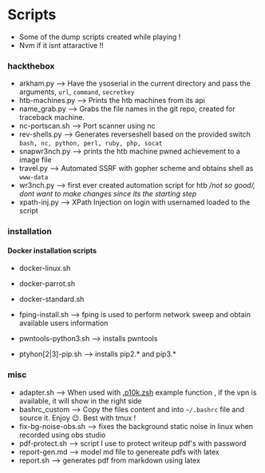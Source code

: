 # Scripts

- Some of the dump scripts created while playing !
- Nvm if it isnt attaractive !!

### hackthebox
- arkham.py -->  Have the ysoserial in the current directory and pass the arguments, `url`, `command`, `secretkey`
- htb-machines.py --> Prints the htb machines from its api
- name_grab.py --> Grabs the file names in the git repo, created for traceback machine.
- nc-portscan.sh --> Port scanner using nc
- rev-shells.py --> Generates reverseshell based on the provided switch `bash, nc, python, perl, ruby, php, socat`
- snapwr3nch.py --> prints the htb machine pwned achievement to a image file
- travel.py --> Automated SSRF with gopher scheme and obtains shell as `www-data`
- wr3nch.py --> first ever created automation script for htb */not so good/, dont want to make changes since its the starting step* 
- xpath-inj.py --> XPath Injection on login with usernamed loaded to the script

### installation
#### Docker installation scripts
- docker-linux.sh
- docker-parrot.sh
- docker-standard.sh

- fping-install.sh --> fping is used to perform network sweep and obtain available users information
- pwntools-python3.sh --> installs pwntools
- ptyhon[2|3]-pip.sh --> installs pip2.* and pip3.*


### misc
- adapter.sh --> When used with [.p10k.zsh](https://github.com/romkatv/powerlevel10k) example function , if the vpn is available, it will show in the right side
- bashrc_custom --> Copy the files content and into `~/.bashrc` file and source it. Enjoy 😉. Best with tmux ! 
- fix-bg-noise-obs.sh --> fixes the background static noise in linux when recorded using obs studio
- pdf-protect.sh --> script I use to protect writeup pdf's with password
- report-gen.md --> model md file to genereate pdfs with latex
- report.sh --> generates pdf from markdown using latex